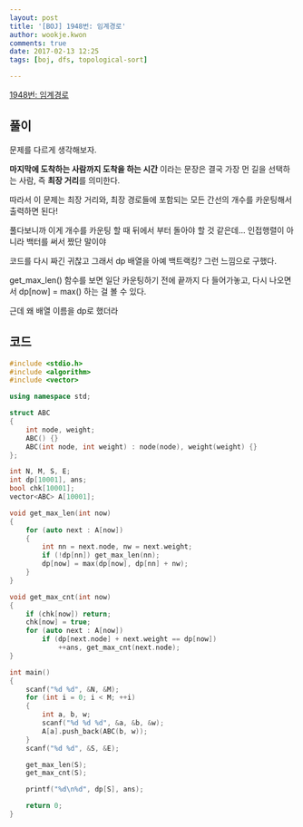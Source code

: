 ```yaml
---
layout: post
title: '[BOJ] 1948번: 임계경로'
author: wookje.kwon
comments: true
date: 2017-02-13 12:25
tags: [boj, dfs, topological-sort]

---
```


[1948번: 임계경로](https://www.acmicpc.net/problem/1948)

## 풀이

문제를 다르게 생각해보자.  

**마지막에 도착하는 사람까지 도착을 하는 시간** 이라는 문장은 결국 가장 먼 길을 선택하는 사람, 즉 **최장 거리**를 의미한다.  

따라서 이 문제는 최장 거리와, 최장 경로들에 포함되는 모든 간선의 개수를 카운팅해서 출력하면 된다!  

풀다보니까 이게 개수를 카운팅 할 때 뒤에서 부터 돌아야 할 것 같은데... 인접행렬이 아니라 백터를 써서 짰단 말이야  

코드를 다시 짜긴 귀찮고 그래서 dp 배열을 아예 백트랙킹? 그런 느낌으로 구했다.  

get_max_len() 함수를 보면 일단 카운팅하기 전에 끝까지 다 들어가놓고, 다시 나오면서 dp[now] = max() 하는 걸 볼 수 있다.  

근데 왜 배열 이름을 dp로 했더라

## 코드

```cpp
#include <stdio.h>
#include <algorithm>
#include <vector>

using namespace std;

struct ABC
{
	int node, weight;
	ABC() {}
	ABC(int node, int weight) : node(node), weight(weight) {}
};

int N, M, S, E;
int dp[10001], ans;
bool chk[10001];
vector<ABC> A[10001];

void get_max_len(int now)
{
	for (auto next : A[now])
	{
		int nn = next.node, nw = next.weight;
		if (!dp[nn]) get_max_len(nn);
		dp[now] = max(dp[now], dp[nn] + nw);
	}
}

void get_max_cnt(int now)
{
	if (chk[now]) return;
	chk[now] = true;
	for (auto next : A[now])
		if (dp[next.node] + next.weight == dp[now])
			++ans, get_max_cnt(next.node);
}

int main()
{
	scanf("%d %d", &N, &M);
	for (int i = 0; i < M; ++i)
	{
		int a, b, w;
		scanf("%d %d %d", &a, &b, &w);
		A[a].push_back(ABC(b, w));
	}
	scanf("%d %d", &S, &E);

	get_max_len(S);
	get_max_cnt(S);

	printf("%d\n%d", dp[S], ans);

	return 0;
}
```